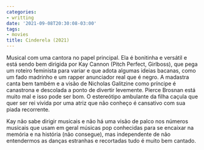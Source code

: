 ```yaml
---
categories:
- writting
date: '2021-09-08T20:30:08-03:00'
tags:
- movies
title: Cinderela (2021)
---
```


Musical com uma cantora no papel principal. Ela é bonitinha e versátil e está sendo bem dirigida por Kay Cannon (Pitch Perfect, Girlboss), que pega um roteiro feminista para variar e que adota algumas ideias bacanas, como um fado madrinho e um rapper anunciador real que é negro. A madastra canta bem também e a visão de Nicholas Galitzine como príncipe é canastrona e descolada a ponto de divertir levemente. Pierce Brosnan está muito mal e isso pode ser bom. O estereótipo ambulante da filha caçula que quer ser rei vivida por uma atriz que não conheço é cansativo com sua piada recorrente.

Kay não sabe dirigir musicais e não há uma visão de palco nos números musicais que usam em geral músicas pop conhecidas para se encaixar na memória e na história (não consegue), mas independente de não entendermos as danças estranhas e recortadas tudo é muito bem cantado.
